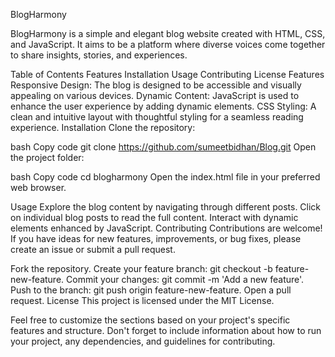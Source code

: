 BlogHarmony



BlogHarmony is a simple and elegant blog website created with HTML, CSS, and JavaScript. It aims to be a platform where diverse voices come together to share insights, stories, and experiences.

Table of Contents
Features
Installation
Usage
Contributing
License
Features
Responsive Design: The blog is designed to be accessible and visually appealing on various devices.
Dynamic Content: JavaScript is used to enhance the user experience by adding dynamic elements.
CSS Styling: A clean and intuitive layout with thoughtful styling for a seamless reading experience.
Installation
Clone the repository:

bash
Copy code
git clone https://github.com/sumeetbidhan/Blog.git
Open the project folder:

bash
Copy code
cd blogharmony
Open the index.html file in your preferred web browser.

Usage
Explore the blog content by navigating through different posts.
Click on individual blog posts to read the full content.
Interact with dynamic elements enhanced by JavaScript.
Contributing
Contributions are welcome! If you have ideas for new features, improvements, or bug fixes, please create an issue or submit a pull request.

Fork the repository.
Create your feature branch: git checkout -b feature-new-feature.
Commit your changes: git commit -m 'Add a new feature'.
Push to the branch: git push origin feature-new-feature.
Open a pull request.
License
This project is licensed under the MIT License.

Feel free to customize the sections based on your project's specific features and structure. Don't forget to include information about how to run your project, any dependencies, and guidelines for contributing.






